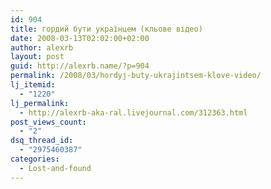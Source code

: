 ```yaml
---
id: 904
title: гордий бути українцем (кльове відео)
date: 2008-03-13T02:02:00+02:00
author: alexrb
layout: post
guid: http://alexrb.name/?p=904
permalink: /2008/03/hordyj-buty-ukrajintsem-klove-video/
lj_itemid:
  - "1220"
lj_permalink:
  - http://alexrb-aka-ral.livejournal.com/312363.html
post_views_count:
  - "2"
dsq_thread_id:
  - "2975460387"
categories:
  - Lost-and-found
---
```

<lj-embed id="18" />